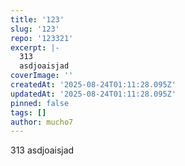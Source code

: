 ```yaml
---
title: '123'
slug: '123'
repo: '123321'
excerpt: |-
  313
  asdjoaisjad
coverImage: ''
createdAt: '2025-08-24T01:11:28.095Z'
updatedAt: '2025-08-24T01:11:28.095Z'
pinned: false
tags: []
author: mucho7
---
```

313
asdjoaisjad
